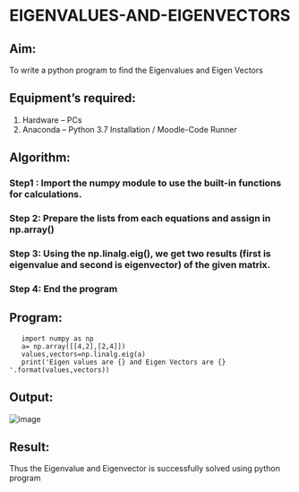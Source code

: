 # EIGENVALUES-AND-EIGENVECTORS
## Aim:
To write a python program to find the Eigenvalues and Eigen Vectors
## Equipment’s required:
1. 	Hardware – PCs
2. 	Anaconda – Python 3.7 Installation / Moodle-Code Runner
## Algorithm:
### Step1 : Import the numpy module to use the built-in functions for calculations.
### Step 2: Prepare the lists from each equations and assign in np.array()
### Step 3: Using the np.linalg.eig(),  we get two results (first is eigenvalue and second is eigenvector) of the given matrix.
### Step 4: End the program

## Program:
       import numpy as np
       a= np.array([[4,2],[2,4]])
       values,vectors=np.linalg.eig(a)
       print('Eigen values are {} and Eigen Vectors are {} '.format(values,vectors))


## Output:
![image](https://github.com/user-attachments/assets/ac109cc8-898a-4a2f-9237-901004a4ac60)

## Result:
Thus the Eigenvalue and Eigenvector is successfully solved using python program
